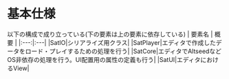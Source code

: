 # 基本仕様
以下の構成で成り立っている(下の要素は上の要素に依存している)
| 要素名 | 概要 |
|:---:|:---|
|SatIO|シリアライズ用クラス|
|SatPlayer|エディタで作成したデータをロード・プレイするための処理を行う|
|SatCore|エディタでAltseedなどOS非依存の処理を行う。UI配置用の属性の定義も行う|
|SatUI|エディタにおけるView|